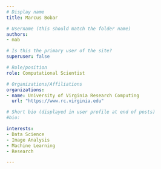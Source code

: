 ```yaml
---
# Display name
title: Marcus Bobar

# Username (this should match the folder name)
authors:
- mab

# Is this the primary user of the site?
superuser: false

# Role/position
role: Computational Scientist

# Organizations/Affiliations
organizations:
- name: University of Virginia Research Computing
  url: "https://www.rc.virginia.edu"

# Short bio (displayed in user profile at end of posts)
#bio: 

interests:
- Data Science
- Image Analysis
- Machine Learning
- Research

---
```

